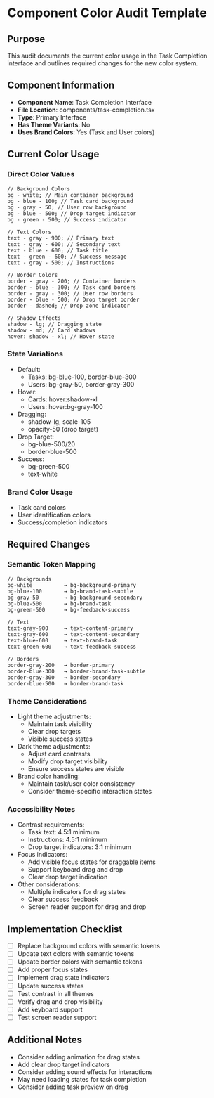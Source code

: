 # Component Color Audit Template

## Purpose

This audit documents the current color usage in the Task Completion interface and outlines required changes for the new color system.

## Component Information

- **Component Name**: Task Completion Interface
- **File Location**: components/task-completion.tsx
- **Type**: Primary Interface
- **Has Theme Variants**: No
- **Uses Brand Colors**: Yes (Task and User colors)

## Current Color Usage

### Direct Color Values

```tsx
// Background Colors
bg - white; // Main container background
bg - blue - 100; // Task card background
bg - gray - 50; // User row background
bg - blue - 500; // Drop target indicator
bg - green - 500; // Success indicator

// Text Colors
text - gray - 900; // Primary text
text - gray - 600; // Secondary text
text - blue - 600; // Task title
text - green - 600; // Success message
text - gray - 500; // Instructions

// Border Colors
border - gray - 200; // Container borders
border - blue - 300; // Task card borders
border - gray - 300; // User row borders
border - blue - 500; // Drop target border
border - dashed; // Drop zone indicator

// Shadow Effects
shadow - lg; // Dragging state
shadow - md; // Card shadows
hover: shadow - xl; // Hover state
```

### State Variations

- Default:
  - Tasks: bg-blue-100, border-blue-300
  - Users: bg-gray-50, border-gray-300
- Hover:
  - Cards: hover:shadow-xl
  - Users: hover:bg-gray-100
- Dragging:
  - shadow-lg, scale-105
  - opacity-50 (drop target)
- Drop Target:
  - bg-blue-500/20
  - border-blue-500
- Success:
  - bg-green-500
  - text-white

### Brand Color Usage

- Task card colors
- User identification colors
- Success/completion indicators

## Required Changes

### Semantic Token Mapping

```tsx
// Backgrounds
bg-white          → bg-background-primary
bg-blue-100       → bg-brand-task-subtle
bg-gray-50        → bg-background-secondary
bg-blue-500       → bg-brand-task
bg-green-500      → bg-feedback-success

// Text
text-gray-900     → text-content-primary
text-gray-600     → text-content-secondary
text-blue-600     → text-brand-task
text-green-600    → text-feedback-success

// Borders
border-gray-200   → border-primary
border-blue-300   → border-brand-task-subtle
border-gray-300   → border-secondary
border-blue-500   → border-brand-task
```

### Theme Considerations

- Light theme adjustments:
  - Maintain task visibility
  - Clear drop targets
  - Visible success states
- Dark theme adjustments:
  - Adjust card contrasts
  - Modify drop target visibility
  - Ensure success states are visible
- Brand color handling:
  - Maintain task/user color consistency
  - Consider theme-specific interaction states

### Accessibility Notes

- Contrast requirements:
  - Task text: 4.5:1 minimum
  - Instructions: 4.5:1 minimum
  - Drop target indicators: 3:1 minimum
- Focus indicators:
  - Add visible focus states for draggable items
  - Support keyboard drag and drop
  - Clear drop target indication
- Other considerations:
  - Multiple indicators for drag states
  - Clear success feedback
  - Screen reader support for drag and drop

## Implementation Checklist

- [ ] Replace background colors with semantic tokens
- [ ] Update text colors with semantic tokens
- [ ] Update border colors with semantic tokens
- [ ] Add proper focus states
- [ ] Implement drag state indicators
- [ ] Update success states
- [ ] Test contrast in all themes
- [ ] Verify drag and drop visibility
- [ ] Add keyboard support
- [ ] Test screen reader support

## Additional Notes

- Consider adding animation for drag states
- Add clear drop target indicators
- Consider adding sound effects for interactions
- May need loading states for task completion
- Consider adding task preview on drag
